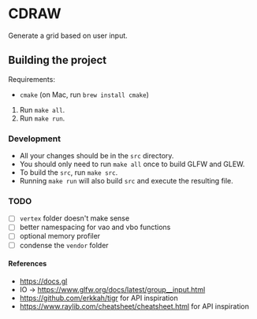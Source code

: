 # CDRAW
Generate a grid based on user input.

## Building the project
Requirements:
- `cmake` (on Mac, run `brew install cmake`)
1. Run `make all`.
2. Run `make run`.

### Development
- All your changes should be in the `src` directory. 
- You should only need to run `make all` once to build GLFW and GLEW. 
- To build the `src`, run `make src`.
- Running `make run` will also build `src` and execute the resulting file.

### TODO
- [ ] `vertex` folder doesn't make sense
- [ ] better namespacing for vao and vbo functions
- [ ] optional memory profiler
- [ ] condense the `vendor` folder

#### References
- https://docs.gl
- IO -> https://www.glfw.org/docs/latest/group__input.html
- https://github.com/erkkah/tigr for API inspiration
- https://www.raylib.com/cheatsheet/cheatsheet.html for API inspiration
